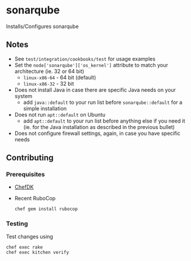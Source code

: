 # sonarqube

Installs/Configures sonarqube

## Notes

- See `test/integration/cookbooks/test` for usage examples
- Set the `node['sonarqube']['os_kernel']` attribute to match your architecture (ie. 32 or 64 bit)
  - `linux-x86-64` - 64 bit (default)
  - `linux-x86-32` - 32 bit
- Does not install Java in case there are specific Java needs on your system
  - add `java::default` to your run list before `sonarqube::default` for a simple installation
- Does not run `apt::default` on Ubuntu
  - add `apt::default` to your run list before anything else if you need it (ie. for the Java installation as described in the previous bullet)
- Does not configure firewall settings, again, in case you have specific needs

## Contributing

### Prerequisites

- [ChefDK](http://downloads.getchef.com/chef-dk/ "ChefDK")
- Recent RuboCop
  
  ```
  chef gem install rubocop
  ```

### Testing

Test changes using

```
chef exec rake
chef exec kitchen verify
```
